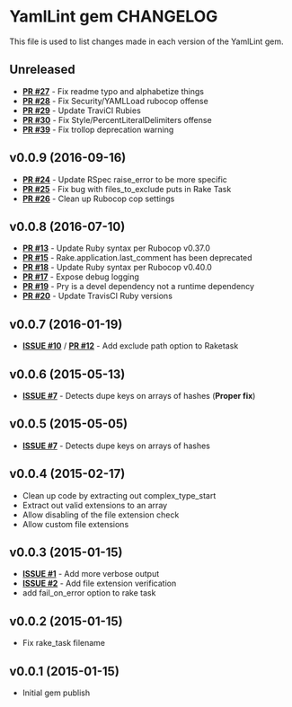 # YamlLint gem CHANGELOG
This file is used to list changes made in each version of the YamlLint gem.

## Unreleased
- **[PR #27](https://github.com/shortdudey123/yamllint/pull/27)** - Fix readme typo and alphabetize things
- **[PR #28](https://github.com/shortdudey123/yamllint/pull/28)** - Fix Security/YAMLLoad rubocop offense
- **[PR #29](https://github.com/shortdudey123/yamllint/pull/29)** - Update TraviCI Rubies
- **[PR #30](https://github.com/shortdudey123/yamllint/pull/30)** - Fix Style/PercentLiteralDelimiters offense
- **[PR #39](https://github.com/shortdudey123/yamllint/pull/39)** - Fix trollop deprecation warning

## v0.0.9 (2016-09-16)
- **[PR #24](https://github.com/shortdudey123/yamllint/pull/24)** - Update RSpec raise_error to be more specific
- **[PR #25](https://github.com/shortdudey123/yamllint/pull/25)** - Fix bug with files_to_exclude puts in Rake Task
- **[PR #26](https://github.com/shortdudey123/yamllint/pull/26)** - Clean up Rubocop cop settings

## v0.0.8 (2016-07-10)
- **[PR #13](https://github.com/shortdudey123/yamllint/pull/13)** - Update Ruby syntax per Rubocop v0.37.0
- **[PR #15](https://github.com/shortdudey123/yamllint/pull/15)** - Rake.application.last_comment has been deprecated
- **[PR #18](https://github.com/shortdudey123/yamllint/pull/18)** - Update Ruby syntax per Rubocop v0.40.0
- **[PR #17](https://github.com/shortdudey123/yamllint/pull/17)** - Expose debug logging
- **[PR #19](https://github.com/shortdudey123/yamllint/pull/19)** - Pry is a devel dependency not a runtime dependency
- **[PR #20](https://github.com/shortdudey123/yamllint/pull/20)** - Update TravisCI Ruby versions

## v0.0.7 (2016-01-19)
- **[ISSUE #10](https://github.com/shortdudey123/yamllint/issues/10)** / **[PR #12](https://github.com/shortdudey123/yamllint/pull/12)** - Add exclude path option to Raketask

## v0.0.6 (2015-05-13)
- **[ISSUE #7](https://github.com/shortdudey123/yamllint/issues/7)** - Detects dupe keys on arrays of hashes (**Proper fix**)

## v0.0.5 (2015-05-05)
- **[ISSUE #7](https://github.com/shortdudey123/yamllint/issues/7)** - Detects dupe keys on arrays of hashes

## v0.0.4 (2015-02-17)
- Clean up code by extracting out complex_type_start
- Extract out valid extensions to an array
- Allow disabling of the file extension check
- Allow custom file extensions

## v0.0.3 (2015-01-15)
- **[ISSUE #1](https://github.com/shortdudey123/yamllint/issues/1)** - Add more verbose output
- **[ISSUE #2](https://github.com/shortdudey123/yamllint/issues/2)** - Add file extension verification
- add fail_on_error option to rake task

## v0.0.2 (2015-01-15)
- Fix rake_task filename

## v0.0.1 (2015-01-15)
- Initial gem publish
